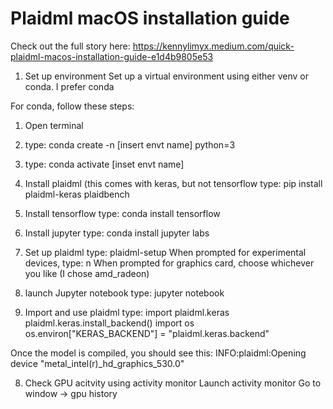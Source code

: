 # Plaidml macOS installation guide

Check out the full story here: https://kennylimyx.medium.com/quick-plaidml-macos-installation-guide-e1d4b9805e53

1. Set up environment
Set up a virtual environment using either venv or conda. I prefer conda

For conda, follow these steps:
1. Open terminal
2. type: conda create -n [insert envt name] python=3
3. type: conda activate [inset envt name]

2. Install plaidml (this comes with keras, but not tensorflow
type: pip install plaidml-keras plaidbench

3. Install tensorflow
type: conda install tensorflow

4. Install jupyter
type: conda install jupyter labs

5. Set up plaidml 
type: plaidml-setup
When prompted for experimental devices, type: n
When prompted for graphics card, choose whichever you like (I chose amd_radeon)

6. launch Jupyter notebook 
type: jupyter notebook

7. Import and use plaidml
type: import plaidml.keras
plaidml.keras.install_backend()
import os
os.environ["KERAS_BACKEND"] = "plaidml.keras.backend" 

Once the model is compiled, you should see this:
INFO:plaidml:Opening device "metal_intel(r)_hd_graphics_530.0"

8. Check GPU acitvity using activity monitor
Launch activity monitor
Go to window -> gpu history
